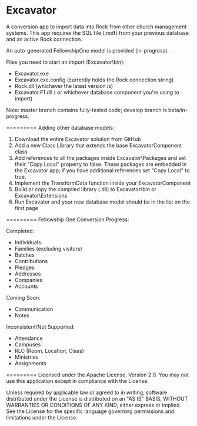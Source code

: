 Excavator
=========

A conversion app to import data into Rock from other church management systems.  This app requires the SQL file (.mdf) from your previous database and an active Rock connection.

An auto-generated FellowshipOne model is provided (in-progress).

Files you need to start an import (Excavator\bin):
- Excavator.exe
- Excavator.exe.config (currently holds the Rock connection string)
- Rock.dll (whichever the latest version is)
- Excavator.F1.dll ( or whichever database component you're using to import)

Note: master branch contains fully-tested code; develop branch is beta/in-progress.

=========
Adding other database models:

1. Download the entire Excavator solution from GitHub 
2. Add a new Class Library that extends the base ExcavatorComponent class
3. Add references to all the packages inside Excavator\Packages and set their "Copy Local" property to false. 
These packages are embedded in the Excavator app; if you have additional references set "Copy Local" to true.
4. Implement the TransformData function inside your ExcavatorComponent
5. Build or copy the compiled library (.dll) to Excavator\bin or Excavator\Extensions
6. Run Excavator and your new database model should be in the list on the first page

=========
Fellowship One Conversion Progress:

Completed:
* Individuals 
* Families (excluding visitors)
* Batches
* Contributions
* Pledges
* Addresses
* Companies
* Accounts

Coming Soon:
* Communication
* Notes

Inconsistent/Not Supported:
* Attendance
* Campuses
* RLC (Room, Location, Class)
* Ministries
* Assignments

=========
Licensed under the Apache License, Version 2.0. You may not use this application except in compliance with the License.

Unless required by applicable law or agreed to in writing, software distributed under the License is distributed on an "AS IS" BASIS,
WITHOUT WARRANTIES OR CONDITIONS OF ANY KIND, either express or implied. See the License for the specific language governing permissions and
limitations under the License.

